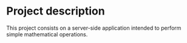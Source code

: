 # Project description

This project consists on a server-side application intended to perform simple mathematical operations.